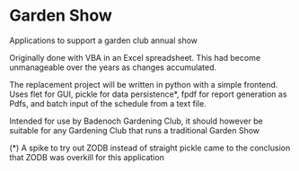 # Garden Show
 Applications to support a garden club annual show

 Originally done with VBA in an Excel spreadsheet.
 This had become unmanageable over the years as changes accumulated.

 The replacement project will be written in python with a simple frontend.
 Uses flet for GUI, pickle for data persistence*,
 fpdf for report generation as Pdfs,
 and batch input of the schedule from a text file.

 Intended for use by Badenoch Gardening Club, it should however be suitable
 for any Gardening Club that runs a traditional Garden Show

(*) A spike to try out ZODB instead of straight pickle came to the
conclusion that ZODB was overkill for this application
